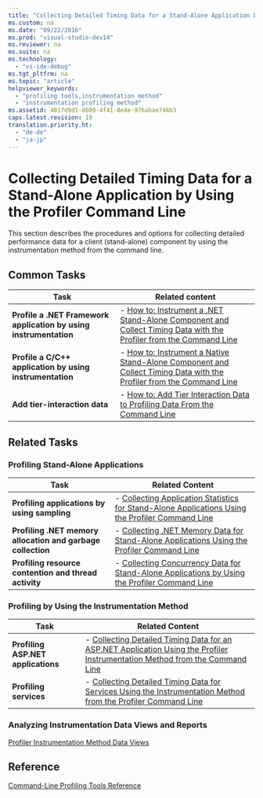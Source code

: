 ```yaml
---
title: "Collecting Detailed Timing Data for a Stand-Alone Application by Using the Profiler Command Line"
ms.custom: na
ms.date: "09/22/2016"
ms.prod: "visual-studio-dev14"
ms.reviewer: na
ms.suite: na
ms.technology: 
  - "vs-ide-debug"
ms.tgt_pltfrm: na
ms.topic: "article"
helpviewer_keywords: 
  - "profiling tools,instrumentation method"
  - "instrumentation profiling method"
ms.assetid: 4017d9d1-d609-4f41-8e4e-976abae746b3
caps.latest.revision: 19
translation.priority.ht: 
  - "de-de"
  - "ja-jp"
---
```

# Collecting Detailed Timing Data for a Stand-Alone Application by Using the Profiler Command Line
This section describes the procedures and options for collecting detailed performance data for a client (stand-alone) component by using the instrumentation method from the command line.  
  
## Common Tasks  
  
|Task|Related content|  
|----------|---------------------|  
|**Profile a .NET Framework application by using instrumentation**|-   [How to: Instrument a .NET Stand-Alone Component and Collect Timing Data with the Profiler from the Command Line](../vs140/b7dcc27b-45c6-4302-9552-6fa5b1e94b56.md)|  
|**Profile a C/C++ application by using instrumentation**|-   [How to: Instrument a Native Stand-Alone Component and Collect Timing Data with the Profiler from the Command Line](../vs140/36883074-9be8-4e90-a66f-7e87f21fcd30.md)|  
|**Add tier-interaction data**|-   [How to: Add Tier Interaction Data to Profiling Data From the Command Line](../vs140/adding-tier-interaction-data-from-the-command-line.md)|  
  
## Related Tasks  
  
### Profiling Stand-Alone Applications  
  
|Task|Related Content|  
|----------|---------------------|  
|**Profiling applications by using sampling**|-   [Collecting Application Statistics for Stand-Alone Applications Using the Profiler Command Line](../vs140/collecting-application-statistics-for-stand-alone-applications-by-using-the-profiler-command-line.md)|  
|**Profiling .NET memory allocation and garbage collection**|-   [Collecting .NET Memory Data for Stand-Alone Applications Using the Profiler Command Line](../vs140/7bce69e2-407c-4342-8516-641586968928.md)|  
|**Profiling resource contention and thread activity**|-   [Collecting Concurrency Data for Stand-Alone Applications by Using the Profiler Command Line](../vs140/collecting-concurrency-data-for-stand-alone-applications-by-using-the-profiler-command-line.md)|  
  
### Profiling by Using the Instrumentation Method  
  
|Task|Related Content|  
|----------|---------------------|  
|**Profiling ASP.NET applications**|-   [Collecting Detailed Timing Data for an ASP.NET Application Using the Profiler Instrumentation Method from the Command Line](../vs140/29f2fc55-aaf7-4e18-a672-8815455fba73.md)|  
|**Profiling services**|-   [Collecting Detailed Timing Data for Services Using the Instrumentation Method from the Profiler Command Line](../vs140/6116e1df-ed3e-4b0d-ac7f-22f7d7ac00ea.md)|  
  
### Analyzing Instrumentation Data Views and Reports  
 [Profiler Instrumentation Method Data Views](../vs140/instrumentation-method-data-views.md)  
  
## Reference  
 [Command-Line Profiling Tools Reference](../vs140/command-line-profiling-tools-reference.md)